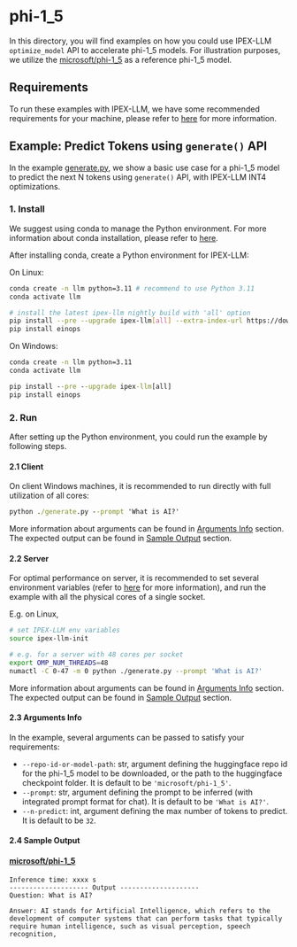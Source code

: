 # phi-1_5
In this directory, you will find examples on how you could use IPEX-LLM `optimize_model` API to accelerate phi-1_5 models. For illustration purposes, we utilize the [microsoft/phi-1_5](https://huggingface.co/microsoft/phi-1_5) as a reference phi-1_5 model.

## Requirements
To run these examples with IPEX-LLM, we have some recommended requirements for your machine, please refer to [here](../README.md#recommended-requirements) for more information.

## Example: Predict Tokens using `generate()` API
In the example [generate.py](./generate.py), we show a basic use case for a phi-1_5 model to predict the next N tokens using `generate()` API, with IPEX-LLM INT4 optimizations.
### 1. Install
We suggest using conda to manage the Python environment. For more information about conda installation, please refer to [here](https://conda-forge.org/download/).

After installing conda, create a Python environment for IPEX-LLM:

On Linux:

```bash
conda create -n llm python=3.11 # recommend to use Python 3.11
conda activate llm

# install the latest ipex-llm nightly build with 'all' option
pip install --pre --upgrade ipex-llm[all] --extra-index-url https://download.pytorch.org/whl/cpu
pip install einops 
```

On Windows:

```cmd
conda create -n llm python=3.11
conda activate llm

pip install --pre --upgrade ipex-llm[all]
pip install einops 
```

### 2. Run
After setting up the Python environment, you could run the example by following steps.

#### 2.1 Client
On client Windows machines, it is recommended to run directly with full utilization of all cores:
```cmd
python ./generate.py --prompt 'What is AI?'
```
More information about arguments can be found in [Arguments Info](#23-arguments-info) section. The expected output can be found in [Sample Output](#24-sample-output) section.

#### 2.2 Server
For optimal performance on server, it is recommended to set several environment variables (refer to [here](../README.md#best-known-configuration-on-linux) for more information), and run the example with all the physical cores of a single socket.

E.g. on Linux,
```bash
# set IPEX-LLM env variables
source ipex-llm-init

# e.g. for a server with 48 cores per socket
export OMP_NUM_THREADS=48
numactl -C 0-47 -m 0 python ./generate.py --prompt 'What is AI?'
```
More information about arguments can be found in [Arguments Info](#23-arguments-info) section. The expected output can be found in [Sample Output](#24-sample-output) section.

#### 2.3 Arguments Info
In the example, several arguments can be passed to satisfy your requirements:

- `--repo-id-or-model-path`: str, argument defining the huggingface repo id for the phi-1_5 model to be downloaded, or the path to the huggingface checkpoint folder. It is default to be `'microsoft/phi-1_5'`.
- `--prompt`: str, argument defining the prompt to be inferred (with integrated prompt format for chat). It is default to be `'What is AI?'`.
- `--n-predict`: int, argument defining the max number of tokens to predict. It is default to be `32`.

#### 2.4 Sample Output
#### [microsoft/phi-1_5](https://huggingface.co/microsoft/phi-1_5)
```log
Inference time: xxxx s
-------------------- Output --------------------
Question: What is AI?

Answer: AI stands for Artificial Intelligence, which refers to the development of computer systems that can perform tasks that typically require human intelligence, such as visual perception, speech recognition,
```
